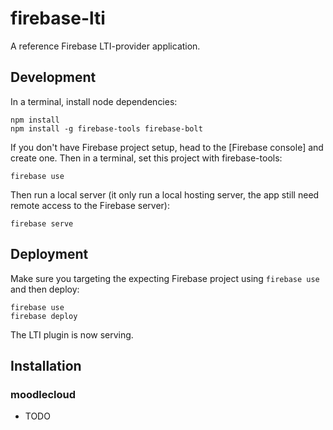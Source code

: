 # firebase-lti

A reference Firebase LTI-provider application.

## Development

In a terminal, install node dependencies:
```shell
npm install
npm install -g firebase-tools firebase-bolt
```

If you don't have Firebase project setup, head to the [Firebase console]
and create one. Then in a terminal, set this project with firebase-tools:
```shell
firebase use
```

Then run a local server (it only run a local hosting server, the app still need
remote access to the Firebase server):
```shell
firebase serve
```


## Deployment

Make sure you targeting the expecting Firebase project using `firebase use` and
then deploy:

```shell
firebase use
firebase deploy
```

The LTI plugin is now serving.


## Installation

### moodlecloud

- TODO
